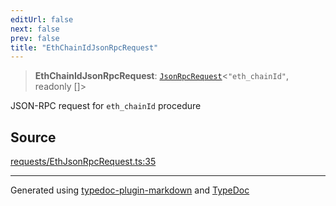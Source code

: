 ```yaml
---
editUrl: false
next: false
prev: false
title: "EthChainIdJsonRpcRequest"
---
```


> **EthChainIdJsonRpcRequest**: [`JsonRpcRequest`](/generated/type-aliases/jsonrpcrequest/)\<`"eth_chainId"`, readonly []\>

JSON-RPC request for `eth_chainId` procedure

## Source

[requests/EthJsonRpcRequest.ts:35](https://github.com/evmts/tevm-monorepo/blob/main/vm/api/src/requests/EthJsonRpcRequest.ts#L35)

***
Generated using [typedoc-plugin-markdown](https://www.npmjs.com/package/typedoc-plugin-markdown) and [TypeDoc](https://typedoc.org/)
